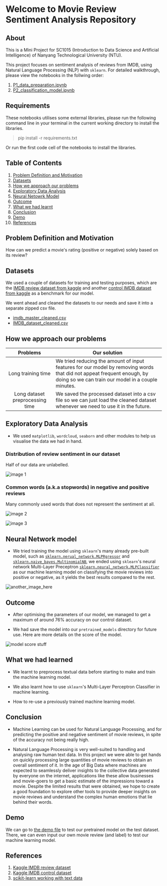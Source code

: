 # Welcome to Movie Review Sentiment Analysis Repository

## About

This is a Mini Project for SC1015 (Introduction to Data Science and Artificial Intelligence) of Nanyang Technological University (NTU).

This project focuses on sentiment analysis of reviews from IMDB, using Natural Language Processing (NLP) with `sklearn`. For detailed walkthrough, please view the notebooks in the follwing order:

1. [P1_data_preparation.ipynb](./P1_data_preparation.ipynb)
2. [P2_classification_model.ipynb](./P2_classification_model.ipynb)

## Requirements

These notebooks utilises some external libraries, please run the following command line in your terminal in the current working directory to install the libraries.

> pip install -r requirements.txt

Or run the first code cell of the notebooks to install the libraries.

## Table of Contents

1. [Problem Definition and Motivation](#problem-definition-and-motivation)
2. [Datasets](#datasets)
3. [How we approach our problems](#how-we-approach-our-problems)
4. [Exploratory Data Analysis](#exploratory-data-analysis)
5. [Neural Netowrk Model](#neural-network-model)
6. [Outcome](#outcome)
7. [What we had learnt](#what-we-had-learnt)
8. [Conclusion](#conclusion)
9. [Demo](#demo)
10. [References](#references)

## Problem Definition and Motivation

How can we predict a movie's rating (positive or negative) solely based on its review?

## Datasets

We used a couple of datasets for training and testing purposes, which are the [IMDB review dataset from kaggle](https://www.kaggle.com/datasets/utathya/imdb-review-dataset) and another [control IMDB dataset from kaggle](https://www.kaggle.com/datasets/lakshmi25npathi/imdb-dataset-of-50k-movie-reviews) as a benchmark for our model.

We went ahead and cleaned the datasets to our needs and save it into a separate zipped csv file.

- [imdb_master_cleaned.csv](./datasets/imdb_master_cleaned.zip)
- [IMDB_dataset_cleaned.csv](./datasets/IMDB_dataset_cleaned.zip)

## How we approach our problems

| Problems | Our solution |
| :------: | ------------ |
| Long training time | We tried reducing the amount of input features for our model by removing words that did not appeat frequent enough, by doing so we can train our model in a couple minutes. |
| Long dataset preprocessing time | We saved the processed dataset into a csv file so we can just load the cleaned dataset whenever we need to use it in the future. |

## Exploratory Data Analysis

- We used `matplotlib`, `wordcloud`, `seaborn` and other modules to help us visualise the data we had in hand.

### Distribution of review sentiment in our dataset

Half of our data are unlabelled.

![image 1](./images/Chart.png)

### Common words (a.k.a stopwords) in negative and positive reviews

Many commonly used words that does not represent the sentiment at all.

![image 2](./images/wordcloud1.png)

![image 3](./images/wordcloud2.png)

## Neural Network model

- We tried training the model using `sklearn`'s many already pre-built model, such as [`sklearn.nerual_network.MLPRgressor`](https://scikit-learn.org/stable/modules/generated/sklearn.neural_network.MLPRegressor.html) and [`sklearn.naive_bayes.MultinomialNB`](https://scikit-learn.org/stable/modules/generated/sklearn.naive_bayes.MultinomialNB.html), we ended using `sklearn`'s neural network Multi-Layer Preceptron [`sklearn.neural_network.MLPClassifier`](https://scikit-learn.org/stable/modules/generated/sklearn.neural_network.MLPClassifier.html) as our machine learning model on classifying the movie reviews into positive or negative, as it yields the best results compared to the rest.

![another_image_here](./images/flowchart.png)

## Outcome

- After optimising the parameters of our model, we managed to get a maximum of around 76% accuracy on our control dataset.

- We had save the model into our `pretrained_models` directory for future use. Here are more details on the score of the model.

![model score stuff](./images/outcome.png)

## What we had learned

- We learnt to preprocess textual data before starting to make and train the machine learning model.

- We also learnt how to use `sklearn`'s Multi-Layer Perceptron Classifier in machine learning.

- How to re-use a previously trained machine learning model.

## Conclusion

- Machine Learning can be used for Natural Language Processing, and for predicting the positive and negative sentiment of movie reviews, in spite of the accuracy not being really high.

- Natural Language Processing is very well-suited to handling and analysing raw human text data. In this project we were able to get hands on quickly processing large quantities of movie reviews to obtain an overall sentiment of it. In the age of Big Data where machines are expected to seamlessly deliver insights to the collective data generated by everyone on the internet, applications like these allow businesses and movie-goers to get a basic estimate of the impressions toward a movie. Despite the limited results that were obtained, we hope to create a good foundation to explore other tools to provide deeper insights on movie reviews and understand the complex human emotions that lie behind their words.

## Demo

We can go to [the demo file](./demo.ipynb) to test our pretrained model on the test dataset. There, we can even input our own movie review (and label) to test our machine learning model.

## References

1. [Kaggle IMDB review dataset](https://www.kaggle.com/datasets/utathya/imdb-review-dataset)
2. [Kaggle IMDB control dataset](https://www.kaggle.com/datasets/lakshmi25npathi/imdb-dataset-of-50k-movie-reviews)
3. [scikit-learn working with text data](https://scikit-learn.org/stable/tutorial/text_analytics/working_with_text_data.html)
